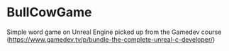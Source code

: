 # BullCowGame
Simple word game on Unreal Engine picked up from the Gamedev course (https://www.gamedev.tv/p/bundle-the-complete-unreal-c-developer/)
